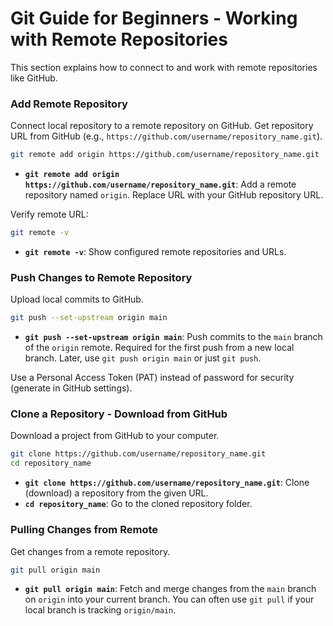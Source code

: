 # Git Guide for Beginners - Working with Remote Repositories

This section explains how to connect to and work with remote repositories like GitHub.

### Add Remote Repository

Connect local repository to a remote repository on GitHub. 
Get repository URL from GitHub (e.g., `https://github.com/username/repository_name.git`).

```bash
git remote add origin https://github.com/username/repository_name.git
```

*   **`git remote add origin https://github.com/username/repository_name.git`**: 
Add a remote repository named `origin`. Replace URL with your GitHub repository URL.

Verify remote URL:

```bash
git remote -v
```

*   **`git remote -v`**: Show configured remote repositories and URLs.

### Push Changes to Remote Repository

Upload local commits to GitHub.

```bash
git push --set-upstream origin main
```

*   **`git push --set-upstream origin main`**: Push commits to the `main` branch of the `origin` remote.  Required for the first push from a new local branch.  Later, use `git push origin main` or just `git push`.

Use a Personal Access Token (PAT) instead of password for security (generate in GitHub settings).

### Clone a Repository - Download from GitHub

Download a project from GitHub to your computer.

```bash
git clone https://github.com/username/repository_name.git
cd repository_name
```

*   **`git clone https://github.com/username/repository_name.git`**: Clone (download) a repository from the given URL.
*   **`cd repository_name`**: Go to the cloned repository folder.

### Pulling Changes from Remote

Get changes from a remote repository.

```bash
git pull origin main
```

*   **`git pull origin main`**: Fetch and merge changes from the `main` branch on `origin` into your current branch.  You can often use `git pull` if your local branch is tracking `origin/main`.
